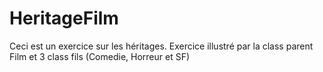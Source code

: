 # HeritageFilm

Ceci est un exercice sur les héritages. Exercice illustré par la class parent Film et 3 class fils (Comedie, Horreur et SF)

